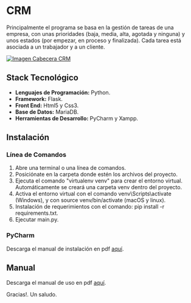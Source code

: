 <h1>CRM</h1>

<p>Principalmente el programa se basa en la gestión de tareas de una empresa, con unas prioridades (baja, media, alta, agotada y ninguna) y unos estados (por empezar, en proceso y finalizada). Cada tarea está asociada a un trabajador y a un cliente.</p>
<a href="https://github.com/sergioacunamartin/crm" title="Ver Proyecto CRM"><img src="https://github.com/sergioacunamartin/crm/blob/main/crm.jpg" alt="Imagen Cabecera CRM" /></a>
<h2>Stack Tecnológico</h2>
<ul>
    <li><strong>Lenguajes de Programación:</strong> Python.</li>
    <li><strong>Framework:</strong> Flask.</li>
    <li><strong>Front End:</strong> Html5 y Css3.</li>
    <li><strong>Base de Datos:</strong> MariaDB.</li>
    <li><strong>Herramientas de Desarrollo:</strong> PyCharm y Xampp.</li>
</ul>

<h2>Instalación</h2>
<h3>Línea de Comandos</h3>
<ol>
    <li>Abre una terminal o una línea de comandos.</li>
    <li>Posiciónate en la carpeta donde estén los archivos del proyecto.</li>
    <li>Ejecuta el comando "virtualenv venv" para crear el entorno virtual. Automáticamente se creará una carpeta venv dentro del proyecto.</li>
    <li>Activa el entorno virtual con el comando venv\Scripts\activate (Windows), y con source venv/bin/activate (macOS y linux).</li>
    <li>Instalación de requerimientos con el comando: pip install -r requirements.txt.</li>
    <li>Ejecutar main.py.</li>
</ol>

<h3>PyCharm</h3>
<p>Descarga el manual de instalación en pdf <a href="https://github.com/sergioacunamartin/app-gestion-tareas/blob/main/instalacion-pycharm.pdf" title="Descargar Manual de Instalación PyCharm">aquí</a>.</p>

<h2>Manual</h2>
<p>Descarga el manual de uso en pdf <a href="https://github.com/sergioacunamartin/app-gestion-tareas/blob/main/manual-app-tareas.pdf" title="Descargar Manual de Uso">aquí</a>.</p>

<p>Gracias!. Un saludo.</p>
